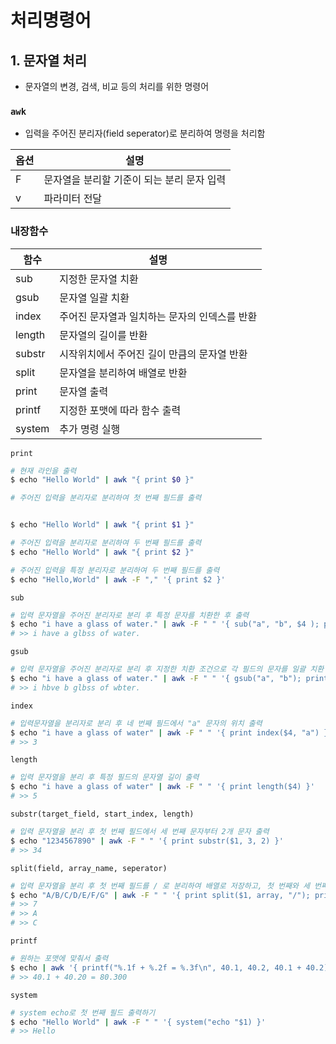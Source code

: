 # 처리명령어

## 1. 문자열 처리

- 문자열의 변경, 검색, 비교 등의 처리를 위한 명령어

### `awk`

- 입력을 주어진 분리자(field seperator)로 분리하여 명령을 처리함

| 옵션 | 설명 |
| -- | -- |
| F | 문자열을 분리할 기준이 되는 분리 문자 입력 |
| v | 파라미터 전달 |


### 내장함수

| 함수 | 설명 |
| -- | -- |
| sub | 지정한 문자열 치환 |
| gsub | 문자열 일괄 치환 |
| index | 주어진 문자열과 일치하는 문자의 인덱스를 반환 |
| length | 문자열의 길이를 반환 |
| substr | 시작위치에서 주어진 길이 만큼의 문자열 반환 |
| split | 문자열을 분리하여 배열로 반환 |
| print | 문자열 출력 |
| printf | 지정한 포맷에 따라 함수 출력 |
| system | 추가 명령 실행 |

`print`

```bash
# 현재 라인을 출력
$ echo "Hello World" | awk "{ print $0 }"

# 주어진 입력을 분리자로 분리하여 첫 번째 필드를 출력


$ echo "Hello World" | awk "{ print $1 }"

# 주어진 입력을 분리자로 분리하여 두 번째 필드를 출력
$ echo "Hello World" | awk "{ print $2 }"

# 주어진 입력을 특정 분리자로 분리하여 두 번째 필드를 출력
$ echo "Hello,World" | awk -F "," '{ print $2 }'
```

`sub`

```bash
# 입력 문자열을 주어진 분리자로 분리 후 특정 문자를 치환한 후 출력
$ echo "i have a glass of water." | awk -F " " '{ sub("a", "b", $4 ); print $0}'
# >> i have a glbss of water. 
```

`gsub`

```bash
# 입력 문자열을 주어진 분리자로 분리 후 지정한 치환 조건으로 각 필드의 문자를 일괄 치환
$ echo "i have a glass of water." | awk -F " " '{ gsub("a", "b"); print $0 }'
# >> i hbve b glbss of wbter.
```

`index`
```bash
# 입력문자열을 분리자로 분리 후 네 번째 필드에서 "a" 문자의 위치 출력
$ echo "i have a glass of water" | awk -F " " '{ print index($4, "a") }'
# >> 3
```


`length`

```bash
# 입력 문자열을 분리 후 특정 필드의 문자열 길이 출력
$ echo "i have a glass of water" | awk -F " " '{ print length($4) }'
# >> 5
```

`substr(target_field, start_index, length)`

```bash
# 입력 문자열을 분리 후 첫 번째 필드에서 세 번째 문자부터 2개 문자 출력
$ echo "1234567890" | awk -F " " '{ print substr($1, 3, 2) }'
# >> 34
```

`split(field, array_name, seperator)`

```bash
# 입력 문자열을 분리 후 첫 번째 필드를 / 로 분리하여 배열로 저장하고, 첫 번째와 세 번째 원소를 출력
$ echo "A/B/C/D/E/F/G" | awk -F " " '{ print split($1, array, "/"); print array[1]; print array[3]; }'
# >> 7
# >> A
# >> C
```

`printf`

```bash
# 원하는 포맷에 맞춰서 출력
$ echo | awk '{ printf("%.1f + %.2f = %.3f\n", 40.1, 40.2, 40.1 + 40.2); }'
# >> 40.1 + 40.20 = 80.300
```

`system`

```bash
# system echo로 첫 번째 필드 출력하기
$ echo "Hello World" | awk -F " " '{ system("echo "$1) }'
# >> Hello
```


